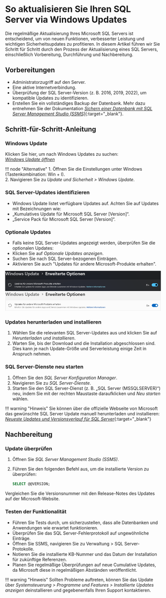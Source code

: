 #   So aktualisieren Sie Ihren SQL Server via Windows Updates

  Die regelmäßige Aktualisierung Ihres Microsoft SQL Servers ist entscheidend, um von neuen Funktionen, verbesserter Leistung und wichtigen Sicherheitsupdates zu profitieren. In diesem Artikel führen wir Sie Schritt für Schritt durch den Prozess der Aktualisierung eines SQL Servers, einschließlich Vorbereitung, Durchführung und Nachbereitung.
##  Vorbereitungen
  - Administratorzugriff auf den Server.
  - Eine aktive Internetverbindung.
  - Überprüfung der SQL Server-Version (z. B. 2016, 2019, 2022), um kompatible Updates zu identifizieren.
  - Erstellen Sie ein vollständiges Backup der Datenbank. Mehr dazu entnehmen Sie der Dokumentation [*Sichern einer Datenbank mit SQL Server Management Studio (SSMS)*](https://learn.microsoft.com/de-de/sql/relational-databases/backup-restore/create-a-full-database-backup-sql-server){:target="_blank"}.

##  Schritt-für-Schritt-Anleitung

### Windows Update

  Klicken Sie hier, um nach Windows Updates zu suchen:  
  [*Windows Update öffnen*](ms-settings:windowsupdate)

!!! node "Alternative" 
    1. Öffnen Sie die Einstellungen unter Windows (Tastenkombination: Win + I).   
    2. Navigieren Sie zu *Update und Sicherheit > Windows Update*.

### SQL Server-Updates identifizieren

- Windows Update listet verfügbare Updates auf. Achten Sie auf Updates mit Bezeichnungen wie:
- „Kumulatives Update für Microsoft SQL Server [Version]“.
- „Service Pack für Microsoft SQL Server [Version]“.

### Optionale Updates

- Falls keine SQL Server-Updates angezeigt werden, überprüfen Sie die optionalen Updates:
- Klicken Sie auf *Optionale Updates anzeigen*.
- Suchen Sie nach SQL Server-bezogenen Einträgen.
- Aktivieren Sie auch "Updates für andere Microsoft-Produkte erhalten".

![Erweiterte Optionen](img/kb002_erweiterteOptionen_lm.png#only-light)
![Erweiterte Optionen](img/kb002_erweiterteOptionen_dm.png#only-dark)

### Updates herunterladen und installieren

1. Wählen Sie die relevanten SQL Server-Updates aus und klicken Sie auf *Herunterladen und installieren*.
2. Warten Sie, bis der Download und die Installation abgeschlossen sind. Dies kann je nach Update-Größe und Serverleistung einige Zeit in Anspruch nehmen.

### SQL Server-Dienste neu starten

1. Öffnen Sie den *SQL Server Konfiguration Manager*.
2. Navigieren Sie zu *SQL Server-Dienste*.
3. Starten Sie den SQL Server-Dienst (z. B. „SQL Server (MSSQLSERVER)“) neu, indem Sie mit der rechten Maustaste daraufklicken und *Neu starten* wählen.

!!! warning "Hinweis"
    Sie können über die offizielle Webseite von Microsoft das gewünschte SQL Server Update manuell herunterladen und installieren:  
    [*Neueste Updates und Versionsverlauf für SQL Server*](https://learn.microsoft.com/de-de/troubleshoot/sql/releases/download-and-install-latest-updates){:target="_blank"}

## Nachbereitung

### Update überprüfen

1. Öffnen Sie *SQL Server Management Studio (SSMS)*.
2. Führen Sie den folgenden Befehl aus, um die installierte Version zu überprüfen:

   ```sql
   SELECT @@VERSION;
   ```
Vergleichen Sie die Versionsnummer mit den Release-Notes des Updates auf der Microsoft-Website.

### Testen der Funktionalität

- Führen Sie Tests durch, um sicherzustellen, dass alle Datenbanken und Anwendungen wie erwartet funktionieren.
- Überprüfen Sie das SQL Server-Fehlerprotokoll auf ungewöhnliche Einträge.
- Öffnen Sie SSMS, navigieren Sie zu Verwaltung > SQL Server-Protokolle.
- Notieren Sie die installierte KB-Nummer und das Datum der Installation für zukünftige Referenzen.
- Planen Sie regelmäßige Überprüfungen auf neue Cumulative Updates, da Microsoft diese in regelmäßigen Abständen veröffentlicht.

!!! warning "Hinweis"
    Sollten Probleme auftreten, können Sie das Update über *Systemsteuerung > Programme und Features > Installierte Updates anzeigen* deinstallieren und gegebenenfalls Ihren Support kontaktieren.
